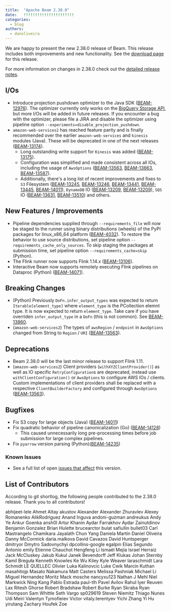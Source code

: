 ```yaml
---
title:  "Apache Beam 2.38.0"
date:   !!!!!!!!!!!!!!!!!!!!!!
categories:
  - blog
authors:
  - danoliveira
---
```


<!--
Licensed under the Apache License, Version 2.0 (the "License");
you may not use this file except in compliance with the License.
You may obtain a copy of the License at
http://www.apache.org/licenses/LICENSE-2.0
Unless required by applicable law or agreed to in writing, software
distributed under the License is distributed on an "AS IS" BASIS,
WITHOUT WARRANTIES OR CONDITIONS OF ANY KIND, either express or implied.
See the License for the specific language governing permissions and
limitations under the License.
-->

We are happy to present the new 2.38.0 release of Beam.
This release includes both improvements and new functionality.
See the [download page](/get-started/downloads/#2380-!!!!!!!!!!!!) for this release.

<!--more-->

For more information on changes in 2.38.0 check out the [detailed release notes](https://issues.apache.org/jira/secure/ReleaseNote.jspa?projectId=12319527&version=12351169).

## I/Os
* Introduce projection pushdown optimizer to the Java SDK ([BEAM-12976](https://issues.apache.org/jira/browse/BEAM-12976)). The optimizer currently only works on the [BigQuery Storage API](https://beam.apache.org/documentation/io/built-in/google-bigquery/#storage-api), but more I/Os will be added in future releases. If you encounter a bug with the optimizer, please file a JIRA and disable the optimizer using pipeline option `--experiments=disable_projection_pushdown`.
* `amazon-web-services2` has reached feature parity and is finally recommended over the earlier `amazon-web-services` and `kinesis` modules (Java). These will be deprecated in one of the next releases ([BEAM-13174](https://issues.apache.org/jira/browse/BEAM-13174)).
  * Long outstanding write support for `Kinesis` was added ([BEAM-13175](https://issues.apache.org/jira/browse/BEAM-13175)).
  * Configuration was simplified and made consistent across all IOs, including the usage of `AwsOptions` ([BEAM-13563](https://issues.apache.org/jira/browse/BEAM-13563), [BEAM-13663](https://issues.apache.org/jira/browse/BEAM-13663), [BEAM-13587](https://issues.apache.org/jira/browse/BEAM-13587)).
  * Additionally, there's a long list of recent improvements and fixes to
    `S3` Filesystem ([BEAM-13245](https://issues.apache.org/jira/browse/BEAM-13245), [BEAM-13246](https://issues.apache.org/jira/browse/BEAM-13246), [BEAM-13441](https://issues.apache.org/jira/browse/BEAM-13441), [BEAM-13445](https://issues.apache.org/jira/browse/BEAM-13445), [BEAM-14011](https://issues.apache.org/jira/browse/BEAM-14011)),
    `DynamoDB` IO ([BEAM-13209](https://issues.apache.org/jira/browse/BEAM-13009), [BEAM-13209](https://issues.apache.org/jira/browse/BEAM-13209)),
    `SQS` IO ([BEAM-13631](https://issues.apache.org/jira/browse/BEAM-13631), [BEAM-13510](https://issues.apache.org/jira/browse/BEAM-13510)) and others.

## New Features / Improvements

* Pipeline dependencies supplied through `--requirements_file` will now be staged to the runner using binary distributions (wheels) of the PyPI packages for linux_x86_64 platform ([BEAM-4032](https://issues.apache.org/jira/browse/BEAM-4032)). To restore the behavior to use source distributions, set pipeline option `--requirements_cache_only_sources`. To skip staging the packages at submission time, set pipeline option `--requirements_cache=skip` (Python).
* The Flink runner now supports Flink 1.14.x ([BEAM-13106](https://issues.apache.org/jira/browse/BEAM-13106)).
* Interactive Beam now supports remotely executing Flink pipelines on Dataproc (Python) ([BEAM-14071](https://issues.apache.org/jira/browse/BEAM-14071)).

## Breaking Changes

* (Python) Previously `DoFn.infer_output_types` was expected to return `Iterable[element_type]` where `element_type` is the PCollection elemnt type. It is now expected to return `element_type`. Take care if you have overriden `infer_output_type` in a `DoFn` (this is not common). See [BEAM-13860](https://issues.apache.org/jira/browse/BEAM-13860).
* (`amazon-web-services2`) The types of `awsRegion` / `endpoint` in `AwsOptions` changed from String to `Region` / `URI` ([BEAM-13563](https://issues.apache.org/jira/browse/BEAM-13563)).

## Deprecations

* Beam 2.38.0 will be the last minor release to support Flink 1.11.
* (`amazon-web-services2`) Client providers (`withXYZClientProvider()`) as well as IO specific `RetryConfiguration`s are deprecated, instead use `withClientConfiguration()` or `AwsOptions` to configure AWS IOs / clients.
  Custom implementations of client providers shall be replaced with a respective `ClientBuilderFactory` and configured through `AwsOptions` ([BEAM-13563](https://issues.apache.org/jira/browse/BEAM-13563)).

## Bugfixes

* Fix S3 copy for large objects (Java) ([BEAM-14011](https://issues.apache.org/jira/browse/BEAM-14011))
* Fix quadratic behavior of pipeline canonicalization (Go) ([BEAM-14128](https://issues.apache.org/jira/browse/BEAM-14128))
  * This caused unnecessarily long pre-processing times before job submission for large complex pipelines.
* Fix `pyarrow` version parsing (Python)([BEAM-14235](https://issues.apache.org/jira/browse/BEAM-14235))

### Known Issues

* See a full list of open [issues that affect](https://issues.apache.org/jira/issues/?jql=project%20%3D%20BEAM%20AND%20affectedVersion%20%3D%202.38.0%20ORDER%20BY%20priority%20DESC%2C%20updated%20DESC) this version.

## List of Contributors

According to git shortlog, the following people contributed to the 2.38.0 release. Thank you to all contributors!

abhijeet-lele
Ahmet Altay
akustov
Alexander
Alexander Zhuravlev
Alexey Romanenko
AlikRodriguez
Anand Inguva
andoni-guzman
andreukus
Andy Ye
Ankur Goenka
ansh0l
Artur Khanin
Aydar Farrakhov
Aydar Zainutdinov
Benjamin Gonzalez
Brian Hulette
brucearctor
bulat safiullin
bullet03
Carl Mastrangelo
Chamikara Jayalath
Chun Yang
Daniela Martín
Daniel Oliveira
Danny McCormick
daria.malkova
David Cavazos
David Huntsperger
dmitryor
Dmytro Sadovnychyi
dpcollins-google
egalpin
Elias Segundo Antonio
emily
Etienne Chauchot
Hengfeng Li
Ismaël Mejía
Israel Herraiz
Jack McCluskey
Jakub Kukul
Janek Bevendorff
Jeff Klukas
Johan Sternby
Kamil Breguła
Kenneth Knowles
Ke Wu
Kiley
Kyle Weaver
laraschmidt
Lara Schmidt
LE QUELLEC Olivier
Luka Kalinovcic
Luke Cwik
Marcin Kuthan
masahitojp
Masato Nakamura
Matt Casters
Melissa Pashniak
Michael Li
Miguel Hernandez
Moritz Mack
mosche
nancyxu123
Nathan J Mehl
Niel Markwick
Ning Kang
Pablo Estrada
paul-tlh
Pavel Avilov
Rahul Iyer
Reuven Lax
Ritesh Ghorse
Robert Bradshaw
Robert Burke
Ryan Skraba
Ryan Thompson
Sam Whittle
Seth Vargo
sp029619
Steven Niemitz
Thiago Nunes
Udi Meiri
Valentyn Tymofieiev
Victor
vitaly.terentyev
Yichi Zhang
Yi Hu
yirutang
Zachary Houfek
Zoe
